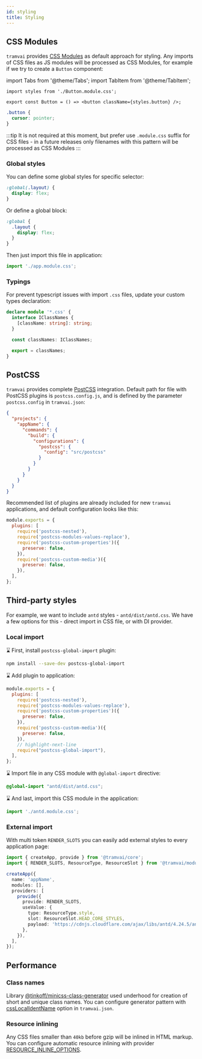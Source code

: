 ```yaml
---
id: styling
title: Styling
---
```


## CSS Modules

`tramvai` provides [CSS Modules](https://github.com/css-modules/css-modules) as default approach for styling.
Any imports of CSS files as JS modules will be processed as CSS Modules, for example if we try to create a `Button` component:

import Tabs from '@theme/Tabs';
import TabItem from '@theme/TabItem';

<Tabs>
  <TabItem value="tsx" label="Button.tsx" default>

```tsx title="Button.tsx"
import styles from './Button.module.css';

export const Button = () => <button className={styles.button} />;
```

  </TabItem>
  <TabItem value="css" label="Button.module.css">

```css title="Button.module.css"
.button {
  cursor: pointer;
}
```

  </TabItem>
</Tabs>

:::tip
It is not required at this moment, but prefer use `.module.css` suffix for CSS files - in a future releases only filenames with this pattern will be processed as CSS Modules
:::

### Global styles

You can define some global styles for specific selector:

```css title="app.module.css"
:global(.layout) {
  display: flex;
}
```

Or define a global block:

```css title="app.module.css"
:global {
  .layout {
    display: flex;
  }
}
```

Then just import this file in application:

```ts title="index.ts"
import './app.module.css';
```

### Typings

For prevent typescript issues with import `.css` files, update your custom types declaration:

```ts title="typings.d.ts"
declare module '*.css' {
  interface IClassNames {
    [className: string]: string;
  }

  const classNames: IClassNames;

  export = classNames;
}
```

## PostCSS

`tramvai` provides complete [PostCSS](https://github.com/postcss/postcss) integration.
Default path for file with PostCSS plugins is `postcss.config.js`, and is defined by the parameter `postcss.config` in `tramvai.json`:

```json title="tramvai.json"
{
  "projects": {
    "appName": {
      "commands": {
        "build": {
          "configurations": {
            "postcss": {
              "config": "src/postcss"
            }
          }
        }
      }
    }
  }
}
```

Recommended list of plugins are already included for new `tramvai` applications, and default configuration looks like this:

```js title="src/postcss.js"
module.exports = {
  plugins: [
    require('postcss-nested'),
    require('postcss-modules-values-replace'),
    require('postcss-custom-properties')({
      preserve: false,
    }),
    require('postcss-custom-media')({
      preserve: false,
    }),
  ],
};
```

## Third-party styles

For example, we want to include `antd` styles - `antd/dist/antd.css`.
We have a few options for this - direct import in CSS file, or with DI provider.

### Local import

:hourglass: First, install `postcss-global-import` plugin:

```bash npm2yarn
npm install --save-dev postcss-global-import
```

:hourglass: Add plugin to application:

```js title="src/postcss.js"
module.exports = {
  plugins: [
    require('postcss-nested'),
    require('postcss-modules-values-replace'),
    require('postcss-custom-properties')({
      preserve: false,
    }),
    require('postcss-custom-media')({
      preserve: false,
    }),
    // highlight-next-line
    require("postcss-global-import"),
  ],
};
```

:hourglass: Import file in any CSS module with `@global-import` directive:

```css title="antd.module.css"
@global-import "antd/dist/antd.css";
```

:hourglass: And last, import this CSS module in the application:

```ts title="index.ts"
import './antd.module.css';
```

### External import

With multi token `RENDER_SLOTS` you can easily add external styles to every application page:

```ts title="index.ts"
import { createApp, provide } from '@tramvai/core';
import { RENDER_SLOTS, ResourceType, ResourceSlot } from '@tramvai/module-render';

createApp({
  name: 'appName',
  modules: [],
  providers: [
    provide({
      provide: RENDER_SLOTS,
      useValue: {
        type: ResourceType.style,
        slot: ResourceSlot.HEAD_CORE_STYLES,
        payload: 'https://cdnjs.cloudflare.com/ajax/libs/antd/4.24.5/antd.min.css',
      },
    }),
  ],
});
```

## Performance

### Class names

Library [@tinkoff/minicss-class-generator](https://tramvai.dev/docs/references/libs/minicss/) used underhood for creation of short and unique class names.
You can configure generator pattern with [cssLocalIdentName](https://tramvai.dev/docs/references/cli/base/#css-class-names-generation-settings) option in `tramvai.json`.

### Resource inlining

Any CSS files smaller than `40kb` before gzip will be inlined in HTML markup.
You can configure automatic resource inlining with provider [RESOURCE_INLINE_OPTIONS](https://tramvai.dev/docs/references/modules/render/#automatic-resource-inlining).
